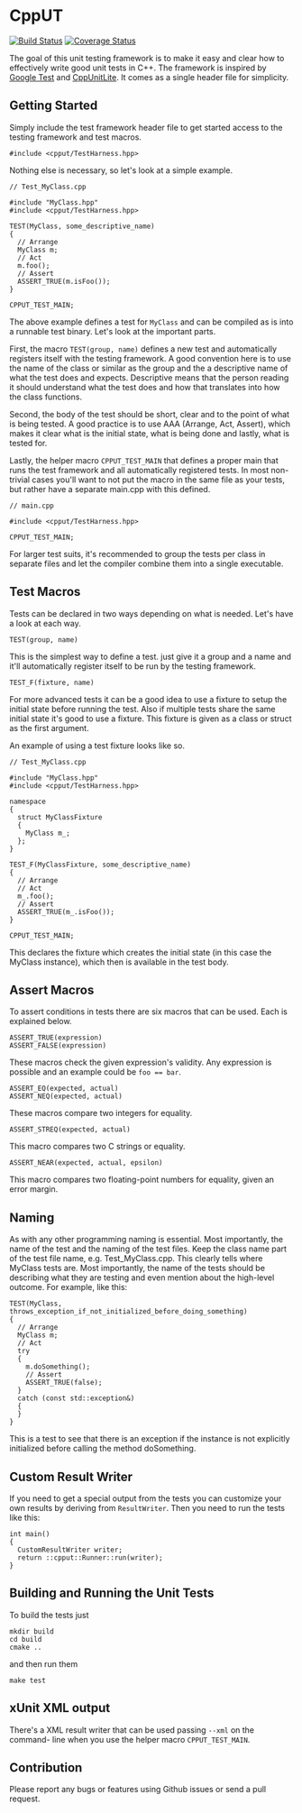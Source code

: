 CppUT
=====

[![Build Status](https://travis-ci.org/murrekatt/cpput.svg?branch=master)](https://travis-ci.org/murrekatt/cpput)
[![Coverage Status](https://img.shields.io/coveralls/murrekatt/cpput.svg)](https://coveralls.io/r/murrekatt/cpput)

The goal of this unit testing framework is to make it easy and clear how to
effectively write good unit tests in C++. The framework is inspired by [Google
Test](https://code.google.com/p/googletest/) and 
[CppUnitLite](http://c2.com/cgi/wiki?CppUnitLite). It comes as a single header
file for simplicity.


Getting Started
---------------

Simply include the test framework header file to get started access to the
testing framework and test macros.

    #include <cpput/TestHarness.hpp>

Nothing else is necessary, so let's look at a simple example.

    // Test_MyClass.cpp

    #include "MyClass.hpp"
    #include <cpput/TestHarness.hpp>

    TEST(MyClass, some_descriptive_name)
    {
      // Arrange
      MyClass m;
      // Act
      m.foo();
      // Assert
      ASSERT_TRUE(m.isFoo());
    }

    CPPUT_TEST_MAIN;

The above example defines a test for `MyClass` and can be compiled as is into a
runnable test binary. Let's look at the important parts.

First, the macro `TEST(group, name)` defines a new test and automatically 
registers itself with the testing framework. A good convention here is to 
use the name of the class or similar as the group and the a descriptive name 
of what the test does and expects. Descriptive means that the person reading
it should understand what the test does and how that translates into how the
class functions.

Second, the body of the test should be short, clear and to the point of what
is being tested. A good practice is to use AAA (Arrange, Act, Assert), which
makes it clear what is the initial state, what is being done and lastly, what
is tested for.

Lastly, the helper macro `CPPUT_TEST_MAIN` that defines a proper main that runs
the test framework and all automatically registered tests. In most non-trivial 
cases you'll want to not put the macro in the same file as your tests, but 
rather have a separate main.cpp with this defined.

    // main.cpp

    #include <cpput/TestHarness.hpp>

    CPPUT_TEST_MAIN;

For larger test suits, it's recommended to group the tests per class in separate
files and let the compiler combine them into a single executable.


Test Macros
-----------

Tests can be declared in two ways depending on what is needed. Let's have a 
look at each way.

    TEST(group, name)

This is the simplest way to define a test. just give it a group and a name
and it'll automatically register itself to be run by the testing framework.

    TEST_F(fixture, name)

For more advanced tests it can be a good idea to use a fixture to setup the
initial state before running the test. Also if multiple tests share the same
initial state it's good to use a fixture. This fixture is given as a class or
struct as the first argument.

An example of using a test fixture looks like so.

    // Test_MyClass.cpp

    #include "MyClass.hpp"
    #include <cpput/TestHarness.hpp>

    namespace
    {
      struct MyClassFixture
      {
        MyClass m_;
      };
    }

    TEST_F(MyClassFixture, some_descriptive_name)
    {
      // Arrange
      // Act
      m_.foo();
      // Assert
      ASSERT_TRUE(m_.isFoo());
    }

    CPPUT_TEST_MAIN;

This declares the fixture which creates the initial state (in this case the
MyClass instance), which then is available in the test body.


Assert Macros
-------------

To assert conditions in tests there are six macros that can be used. Each is
explained below.

    ASSERT_TRUE(expression)
    ASSERT_FALSE(expression)

These macros check the given expression's validity. Any expression is possible
and an example could be `foo == bar`.

    ASSERT_EQ(expected, actual)
    ASSERT_NEQ(expected, actual)

These macros compare two integers for equality.

    ASSERT_STREQ(expected, actual)

This macro compares two C strings or equality.

    ASSERT_NEAR(expected, actual, epsilon)

This macro compares two floating-point numbers for equality, given an error
margin.


Naming
------

As with any other programming naming is essential. Most importantly, the name
of the test and the naming of the test files. Keep the class name part of the
test file name, e.g. Test_MyClass.cpp. This clearly tells where MyClass tests
are. Most importantly, the name of the tests should be describing what they 
are testing and even mention about the high-level outcome. For example, like
this:

    TEST(MyClass, throws_exception_if_not_initialized_before_doing_something)
    {
      // Arrange
      MyClass m;
      // Act
      try
      {
        m.doSomething();
        // Assert
        ASSERT_TRUE(false);
      }
      catch (const std::exception&)
      {
      }
    }

This is a test to see that there is an exception if the instance is not
explicitly initialized before calling the method doSomething.


Custom Result Writer
--------------------

If you need to get a special output from the tests you can customize
your own results by deriving from `ResultWriter`. Then you need to
run the tests like this:

    int main()
    {
      CustomResultWriter writer;
      return ::cpput::Runner::run(writer);
    }


Building and Running the Unit Tests
-----------------------------------

To build the tests just

    mkdir build
    cd build
    cmake ..

and then run them

    make test


xUnit XML output
----------------

There's a XML result writer that can be used passing `--xml` on the command-
line when you use the helper macro `CPPUT_TEST_MAIN`.


Contribution
------------

Please report any bugs or features using Github issues or send a pull request.
